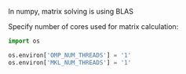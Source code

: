 In numpy, matrix solving is using BLAS

Specify number of cores used for matrix calculation:



```python
import os

os.environ['OMP_NUM_THREADS'] = '1'
os.environ['MKL_NUM_THREADS'] = '1'
```

